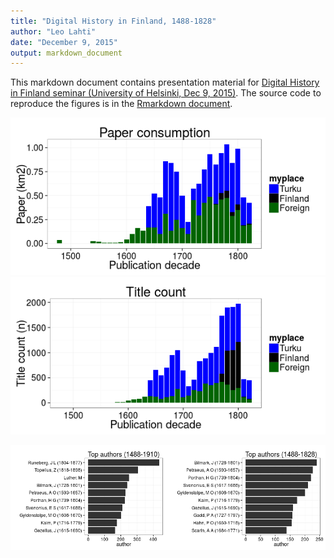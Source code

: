 ```yaml
---
title: "Digital History in Finland, 1488-1828"
author: "Leo Lahti"
date: "December 9, 2015"
output: markdown_document
---
```


This markdown document contains presentation material for [Digital History in Finland seminar (University of Helsinki, Dec 9, 2015)](http://blogs.helsinki.fi/mstolone/2015/09/21/call-for-papers-digital-history-in-finland-wednesday-9-12-2015/). The source code to reproduce the figures is in the [Rmarkdown document](https://github.com/rOpenGov/fennica/blob/master/inst/examples/20151209-HelsinkiDH.Rmd).




![plot of chunk 20150912-HDH-TurkuVSOthers](figure/20150912-HDH-TurkuVSOthers-1.png) ![plot of chunk 20150912-HDH-TurkuVSOthers](figure/20150912-HDH-TurkuVSOthers-2.png) 



![plot of chunk 20150912-HDH-Author](figure/20150912-HDH-Author-1.png) 
